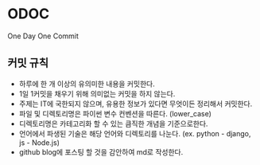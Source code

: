 # ODOC
One Day One Commit

## 커밋 규칙

- 하루에 한 개 이상의 유의미한 내용을 커밋한다.
- 1일 1커밋을 채우기 위해 의미없는 커밋을 하지 않는다.
- 주제는 IT에 국한되지 않으며, 유용한 정보가 있다면 무엇이든 정리해서 커밋한다.
- 파일 및 디렉토리명은 파이썬 변수 컨벤션을 따른다. (lower_case)
- 디렉토리명은 카테고리화 할 수 있는 큼직한 개념을 기준으로한다. 
- 언어에서 파생된 기술은 해당 언어와 디렉토리를 나눈다. (ex. python - django, js - Node.js)
- github blog에 포스팅 할 것을 감안하여 md로 작성한다.
